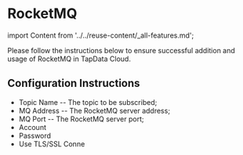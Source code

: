# RocketMQ

import Content from '../../reuse-content/_all-features.md';

<Content />

Please follow the instructions below to ensure successful addition and usage of RocketMQ in TapData Cloud.

## **Configuration Instructions**

- Topic Name -- The topic to be subscribed;
- MQ Address -- The RocketMQ server address;
- MQ Port -- The RocketMQ server port;
- Account
- Password
- Use TLS/SSL Conne